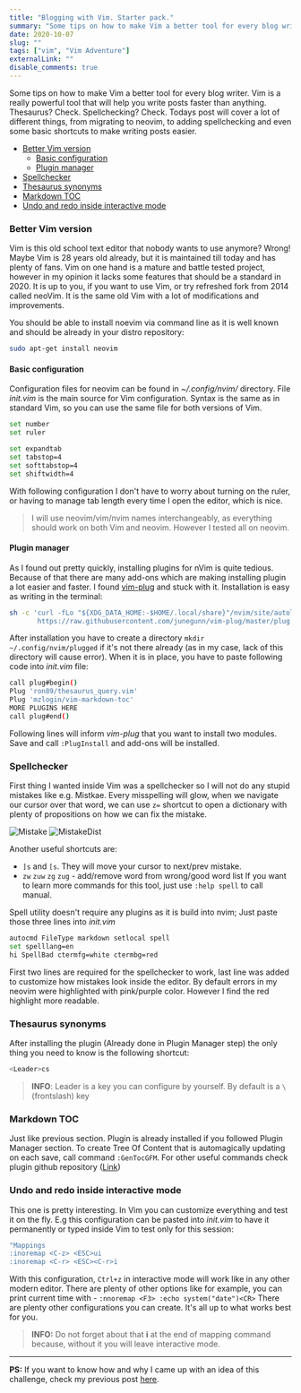 ```yaml
---
title: "Blogging with Vim. Starter pack."
summary: "Some tips on how to make Vim a better tool for every blog writer. Vim is a really powerful tool that will help you write posts faster than anything. Thesaurus? Check. Spellchecking? Check."
date: 2020-10-07
slug: ""
tags: ["vim", "Vim Adventure"]
externalLink: ""
disable_comments: true
---
```


Some tips on how to make Vim a better tool for every blog writer. Vim is a really powerful tool that will help you write posts faster than anything. Thesaurus? Check. Spellchecking? Check.
Todays post will cover a lot of different things, from migrating to neovim, to adding spellchecking and even some basic shortcuts to make writing posts easier. 

<!-- Vim-markdown-toc GFM -->

- [Better Vim version](#better-vim-version)
  - [Basic configuration](#basic-configuration)
  - [Plugin manager](#plugin-manager)
- [Spellchecker](#spellchecker)
- [Thesaurus synonyms](#thesaurus-synonyms)
- [Markdown TOC](#markdown-toc)
- [Undo and redo inside interactive mode](#undo-and-redo-inside-interactive-mode)

<!-- Vim-markdown-toc -->

### Better Vim version 

Vim is this old school text editor that nobody wants to use anymore? Wrong! Maybe Vim is 28 years old already, but it is maintained till today and has plenty of fans.
Vim on one hand is a mature and battle tested project, however in my opinion it lacks some features that should be a standard in 2020. It is up to you, if you want to use Vim, or try refreshed fork from 2014 called neoVim. It is the same old Vim with a lot of modifications and improvements.

You should be able to install noevim via command line as it is well known and should be already in your distro repository:
```bash
sudo apt-get install neovim
```

#### Basic configuration 
Configuration files for neovim can be found in *~/.config/nvim/* directory. File *init.vim* is the main source for Vim configuration. Syntax is the same as in standard Vim, so you can use the same file for both versions of Vim. 

```bash
set number
set ruler

set expandtab
set tabstop=4
set softtabstop=4
set shiftwidth=4
```
With following configuration I don't have to worry about turning on the ruler, or having to manage tab length every time I open the editor, which is nice. 

> I will use neovim/vim/nvim names interchangeably, as everything should work on both Vim and neovim. However I tested all on neovim.

#### Plugin manager
As I found out pretty quickly, installing plugins for nVim is quite tedious. Because of that there are many add-ons which are making installing plugin a lot easier and faster. I found [vim-plug](https://github.com/junegunn/vim-plug) and stuck with it. Installation is easy as writing in the terminal:
```bash
sh -c 'curl -fLo "${XDG_DATA_HOME:-$HOME/.local/share}"/nvim/site/autoload/plug.vim --create-dirs \
       https://raw.githubusercontent.com/junegunn/vim-plug/master/plug.vim'
```

After installation you have to create a directory `mkdir ~/.config/nvim/plugged` if it's not there already (as in my case, lack of this directory will cause error). When it is in place, you have to paste following code into *init.vim* file:
```bash
call plug#begin()
Plug 'ron89/thesaurus_query.vim'
Plug 'mzlogin/vim-markdown-toc'
MORE PLUGINS HERE
call plug#end()
```
Following lines will inform *vim-plug* that you want to install two modules. Save and call `:PlugInstall` and add-ons will be installed.

### Spellchecker
First thing I wanted inside Vim was a spellchecker so I will not do any stupid mistakes like e.g. Mistkae. Every misspelling will glow, when we navigate our cursor over that word, we can use `z=` shortcut to open a dictionary with plenty of propositions on how we can fix the mistake.

![Mistake](../vim/Mistkae.png)
![MistakeDist](../vim/MistkaeDict.png)

Another useful shortcuts are:
- `]s` and `[s`. They will move your cursor to next/prev mistake. 
- `zw` `zuw` `zg` `zug` - add/remove word from wrong/good word list
If you want to learn more commands for this tool, just use `:help spell` to call manual. 

Spell utility doesn't require any plugins as it is build into nvim; Just paste those three lines into *init.vim*
```bash
autocmd FileType markdown setlocal spell
set spelllang=en
hi SpellBad ctermfg=white ctermbg=red
```
First two lines are required for the spellchecker to work, last line was added to customize how mistakes look inside the editor. By default errors in my neovim were highlighted with pink/purple color. However I find the red highlight more readable.

### Thesaurus synonyms

After installing the plugin (Already done in Plugin Manager step) the only thing you need to know is the following shortcut:
```bash
<Leader>cs
```

> **INFO**:
> Leader is a key you can configure by yourself. By default <Leader> is a `\`(frontslash) key

### Markdown TOC

Just like previous section. Plugin is already installed if you followed Plugin Manager section. To create Tree Of Content that is automagically updating on each save, call command `:GenTocGFM`. For other useful commands check plugin github repository ([Link](https://github.com/mzlogin/vim-markdown-toc))

### Undo and redo inside interactive mode

This one is pretty interesting. In Vim you can customize everything and test it on the fly. E.g this configuration can be pasted into _init.vim_ to have it permanently or typed inside Vim to test only for this session:
```bash
"Mappings
:inoremap <C-z> <ESC>ui
:inoremap <C-r> <ESC><C-r>i
```

With this configuration, `Ctrl+z` in interactive mode will work like in any other modern editor. There are plenty of other options like for example, you can print current time with <F3> - `:nnoremap <F3> :echo system("date")<CR>`
There are plenty other configurations you can create. It's all up to what works best for you.

> **INFO:** Do not forget about that **i** at the end of mapping command because, without it you will leave interactive mode.


----

**PS:** If you want to know how and why I came up with an idea of this challenge, check my previous post [here](https://apiotrowski.xyz/posts/vim/start-of-the-great-adventure/). 

